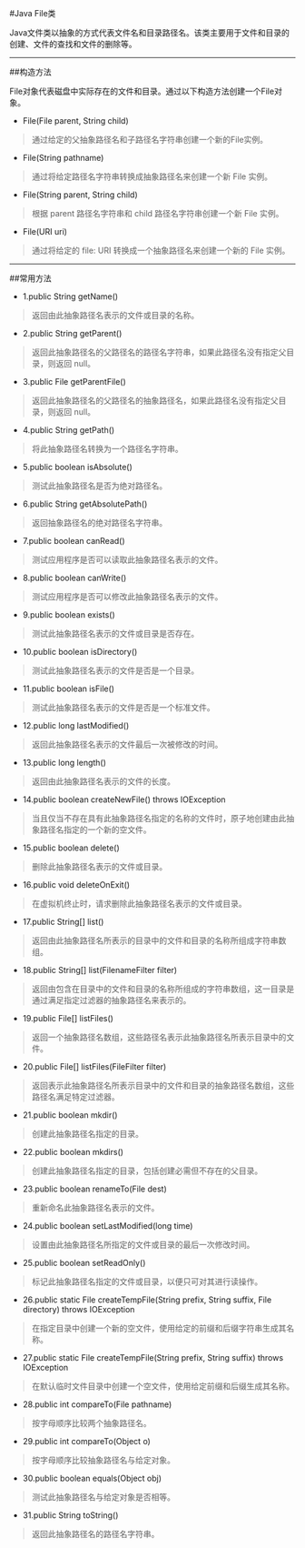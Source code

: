 #Java File类

Java文件类以抽象的方式代表文件名和目录路径名。该类主要用于文件和目录的创建、文件的查找和文件的删除等。
***

##构造方法

File对象代表磁盘中实际存在的文件和目录。通过以下构造方法创建一个File对象。

* File(File parent, String child)
> 通过给定的父抽象路径名和子路径名字符串创建一个新的File实例。
* File(String pathname) 
> 通过将给定路径名字符串转换成抽象路径名来创建一个新 File 实例。
* File(String parent, String child) 
> 根据 parent 路径名字符串和 child 路径名字符串创建一个新 File 实例。
* File(URI uri) 
> 通过将给定的 file: URI 转换成一个抽象路径名来创建一个新的 File 实例。
***

##常用方法

* 1.public String getName()
> 返回由此抽象路径名表示的文件或目录的名称。
* 2.public String getParent()
> 返回此抽象路径名的父路径名的路径名字符串，如果此路径名没有指定父目录，则返回 null。
* 3.public File getParentFile()
> 返回此抽象路径名的父路径名的抽象路径名，如果此路径名没有指定父目录，则返回 null。
* 4.public String getPath()
> 将此抽象路径名转换为一个路径名字符串。
* 5.public boolean isAbsolute()
> 测试此抽象路径名是否为绝对路径名。
* 6.public String getAbsolutePath()
> 返回抽象路径名的绝对路径名字符串。
* 7.public boolean canRead()
> 测试应用程序是否可以读取此抽象路径名表示的文件。
* 8.public boolean canWrite()
> 测试应用程序是否可以修改此抽象路径名表示的文件。
* 9.public boolean exists()
> 测试此抽象路径名表示的文件或目录是否存在。
* 10.public boolean isDirectory()
> 测试此抽象路径名表示的文件是否是一个目录。
* 11.public boolean isFile()
> 测试此抽象路径名表示的文件是否是一个标准文件。
* 12.public long lastModified()
> 返回此抽象路径名表示的文件最后一次被修改的时间。
* 13.public long length()
> 返回由此抽象路径名表示的文件的长度。
* 14.public boolean createNewFile() throws IOException
> 当且仅当不存在具有此抽象路径名指定的名称的文件时，原子地创建由此抽象路径名指定的一个新的空文件。
* 15.public boolean delete()
> 删除此抽象路径名表示的文件或目录。
* 16.public void deleteOnExit()
> 在虚拟机终止时，请求删除此抽象路径名表示的文件或目录。
* 17.public String[] list()
> 返回由此抽象路径名所表示的目录中的文件和目录的名称所组成字符串数组。
* 18.public String[] list(FilenameFilter filter)
> 返回由包含在目录中的文件和目录的名称所组成的字符串数组，这一目录是通过满足指定过滤器的抽象路径名来表示的。
* 19.public File[] listFiles()
> 返回一个抽象路径名数组，这些路径名表示此抽象路径名所表示目录中的文件。
* 20.public File[] listFiles(FileFilter filter)
> 返回表示此抽象路径名所表示目录中的文件和目录的抽象路径名数组，这些路径名满足特定过滤器。
* 21.public boolean mkdir()
> 创建此抽象路径名指定的目录。
* 22.public boolean mkdirs()
> 创建此抽象路径名指定的目录，包括创建必需但不存在的父目录。
* 23.public boolean renameTo(File dest)
> 重新命名此抽象路径名表示的文件。
* 24.public boolean setLastModified(long time)
> 设置由此抽象路径名所指定的文件或目录的最后一次修改时间。
* 25.public boolean setReadOnly()
> 标记此抽象路径名指定的文件或目录，以便只可对其进行读操作。
* 26.public static File createTempFile(String prefix, String suffix, File directory) throws IOException
> 在指定目录中创建一个新的空文件，使用给定的前缀和后缀字符串生成其名称。
* 27.public static File createTempFile(String prefix, String suffix) throws IOException
> 在默认临时文件目录中创建一个空文件，使用给定前缀和后缀生成其名称。
* 28.public int compareTo(File pathname)
> 按字母顺序比较两个抽象路径名。
* 29.public int compareTo(Object o)
> 按字母顺序比较抽象路径名与给定对象。
* 30.public boolean equals(Object obj)
> 测试此抽象路径名与给定对象是否相等。
* 31.public String toString()
> 返回此抽象路径名的路径名字符串。
